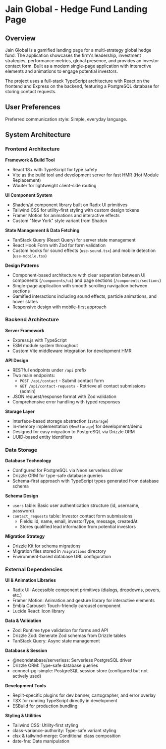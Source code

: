 # Jain Global - Hedge Fund Landing Page

## Overview

Jain Global is a gamified landing page for a multi-strategy global hedge fund. The application showcases the firm's leadership, investment strategies, performance metrics, global presence, and provides an investor contact form. Built as a modern single-page application with interactive elements and animations to engage potential investors.

The project uses a full-stack TypeScript architecture with React on the frontend and Express on the backend, featuring a PostgreSQL database for storing contact requests.

## User Preferences

Preferred communication style: Simple, everyday language.

## System Architecture

### Frontend Architecture

**Framework & Build Tool**
- React 18+ with TypeScript for type safety
- Vite as the build tool and development server for fast HMR (Hot Module Replacement)
- Wouter for lightweight client-side routing

**UI Component System**
- Shadcn/ui component library built on Radix UI primitives
- Tailwind CSS for utility-first styling with custom design tokens
- Framer Motion for animations and interactive effects
- Custom "New York" style variant from Shadcn

**State Management & Data Fetching**
- TanStack Query (React Query) for server state management
- React Hook Form with Zod for form validation
- Custom hooks for sound effects (`use-sound.tsx`) and mobile detection (`use-mobile.tsx`)

**Design Patterns**
- Component-based architecture with clear separation between UI components (`/components/ui`) and page sections (`/components/sections`)
- Single-page application with smooth scrolling navigation between sections
- Gamified interactions including sound effects, particle animations, and hover states
- Responsive design with mobile-first approach

### Backend Architecture

**Server Framework**
- Express.js with TypeScript
- ESM module system throughout
- Custom Vite middleware integration for development HMR

**API Design**
- RESTful endpoints under `/api` prefix
- Two main endpoints:
  - `POST /api/contact` - Submit contact form
  - `GET /api/contact-requests` - Retrieve all contact submissions (admin)
- JSON request/response format with Zod validation
- Comprehensive error handling with typed responses

**Storage Layer**
- Interface-based storage abstraction (`IStorage`)
- In-memory implementation (`MemStorage`) for development/demo
- Designed for easy migration to PostgreSQL via Drizzle ORM
- UUID-based entity identifiers

### Data Storage

**Database Technology**
- Configured for PostgreSQL via Neon serverless driver
- Drizzle ORM for type-safe database queries
- Schema-first approach with TypeScript types generated from database schema

**Schema Design**
- `users` table: Basic user authentication structure (id, username, password)
- `contact_requests` table: Investor contact form submissions
  - Fields: id, name, email, investorType, message, createdAt
  - Stores qualified lead information from potential investors

**Migration Strategy**
- Drizzle Kit for schema migrations
- Migration files stored in `/migrations` directory
- Environment-based database URL configuration

### External Dependencies

**UI & Animation Libraries**
- Radix UI: Accessible component primitives (dialogs, dropdowns, povers, etc.)
- Framer Motion: Animation and gesture library for interactive elements
- Embla Carousel: Touch-friendly carousel component
- Lucide React: Icon library

**Data & Validation**
- Zod: Runtime type validation for forms and API
- Drizzle Zod: Generate Zod schemas from Drizzle tables
- TanStack Query: Async state management

**Database & Session**
- @neondatabase/serverless: Serverless PostgreSQL driver
- Drizzle ORM: Type-safe database queries
- connect-pg-simple: PostgreSQL session store (configured but not actively used)

**Development Tools**
- Replit-specific plugins for dev banner, cartographer, and error overlay
- TSX for running TypeScript directly in development
- ESBuild for production bundling

**Styling & Utilities**
- Tailwind CSS: Utility-first styling
- class-variance-authority: Type-safe variant styling
- clsx & tailwind-merge: Conditional class composition
- date-fns: Date manipulation